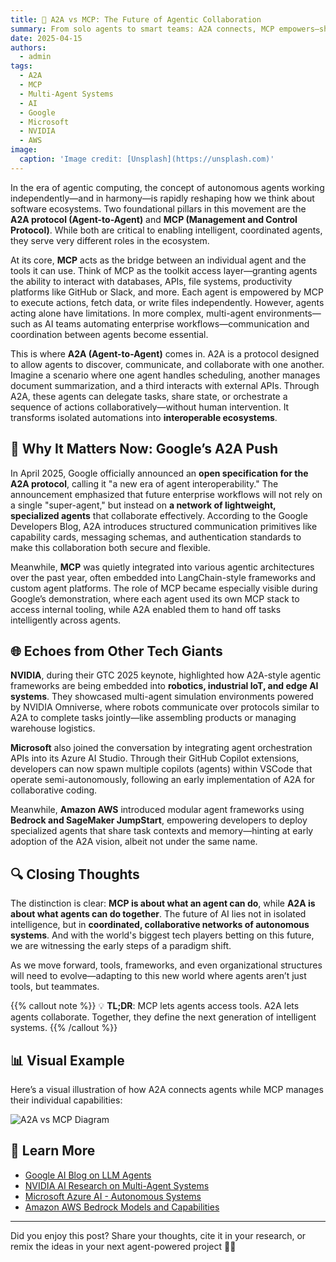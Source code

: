 ```yaml
---
title: 🤖 A2A vs MCP: The Future of Agentic Collaboration
summary: From solo agents to smart teams: A2A connects, MCP empowers—shaping the future of collaborative AI.
date: 2025-04-15
authors:
  - admin
tags:
  - A2A
  - MCP
  - Multi-Agent Systems
  - AI
  - Google
  - Microsoft
  - NVIDIA
  - AWS
image:
  caption: 'Image credit: [Unsplash](https://unsplash.com)'
---
```


In the era of agentic computing, the concept of autonomous agents working independently—and in harmony—is rapidly reshaping how we think about software ecosystems. Two foundational pillars in this movement are the **A2A protocol (Agent-to-Agent)** and **MCP (Management and Control Protocol)**. While both are critical to enabling intelligent, coordinated agents, they serve very different roles in the ecosystem.

At its core, **MCP** acts as the bridge between an individual agent and the tools it can use. Think of MCP as the toolkit access layer—granting agents the ability to interact with databases, APIs, file systems, productivity platforms like GitHub or Slack, and more. Each agent is empowered by MCP to execute actions, fetch data, or write files independently. However, agents acting alone have limitations. In more complex, multi-agent environments—such as AI teams automating enterprise workflows—communication and coordination between agents become essential.

This is where **A2A (Agent-to-Agent)** comes in. A2A is a protocol designed to allow agents to discover, communicate, and collaborate with one another. Imagine a scenario where one agent handles scheduling, another manages document summarization, and a third interacts with external APIs. Through A2A, these agents can delegate tasks, share state, or orchestrate a sequence of actions collaboratively—without human intervention. It transforms isolated automations into **interoperable ecosystems**.

## 🚀 Why It Matters Now: Google’s A2A Push

In April 2025, Google officially announced an **open specification for the A2A protocol**, calling it "a new era of agent interoperability." The announcement emphasized that future enterprise workflows will not rely on a single "super-agent," but instead on **a network of lightweight, specialized agents** that collaborate effectively. According to the Google Developers Blog, A2A introduces structured communication primitives like capability cards, messaging schemas, and authentication standards to make this collaboration both secure and flexible.

Meanwhile, **MCP** was quietly integrated into various agentic architectures over the past year, often embedded into LangChain-style frameworks and custom agent platforms. The role of MCP became especially visible during Google’s demonstration, where each agent used its own MCP stack to access internal tooling, while A2A enabled them to hand off tasks intelligently across agents.

## 🌐 Echoes from Other Tech Giants

**NVIDIA**, during their GTC 2025 keynote, highlighted how A2A-style agentic frameworks are being embedded into **robotics, industrial IoT, and edge AI systems**. They showcased multi-agent simulation environments powered by NVIDIA Omniverse, where robots communicate over protocols similar to A2A to complete tasks jointly—like assembling products or managing warehouse logistics.

**Microsoft** also joined the conversation by integrating agent orchestration APIs into its Azure AI Studio. Through their GitHub Copilot extensions, developers can now spawn multiple copilots (agents) within VSCode that operate semi-autonomously, following an early implementation of A2A for collaborative coding.

Meanwhile, **Amazon AWS** introduced modular agent frameworks using **Bedrock and SageMaker JumpStart**, empowering developers to deploy specialized agents that share task contexts and memory—hinting at early adoption of the A2A vision, albeit not under the same name.

## 🔍 Closing Thoughts

The distinction is clear: **MCP is about what an agent can do**, while **A2A is about what agents can do together**. The future of AI lies not in isolated intelligence, but in **coordinated, collaborative networks of autonomous systems**. And with the world's biggest tech players betting on this future, we are witnessing the early steps of a paradigm shift.

As we move forward, tools, frameworks, and even organizational structures will need to evolve—adapting to this new world where agents aren’t just tools, but teammates.

{{% callout note %}}
💡 **TL;DR**: MCP lets agents access tools. A2A lets agents collaborate. Together, they define the next generation of intelligent systems.
{{% /callout %}}

## 📊 Visual Example

Here’s a visual illustration of how A2A connects agents while MCP manages their individual capabilities:

![A2A vs MCP Diagram](images/a2a-vs-mcp-diagram.gif)

## 🔗 Learn More

- [Google AI Blog on LLM Agents](https://ai.googleblog.com/2023/05/introduction-to-large-language-model.html)
- [NVIDIA AI Research on Multi-Agent Systems](https://www.nvidia.com/en-us/research/ai-research/)
- [Microsoft Azure AI - Autonomous Systems](https://azure.microsoft.com/en-us/solutions/ai/autonomous-systems/)
- [Amazon AWS Bedrock Models and Capabilities](https://aws.amazon.com/bedrock/)

---

Did you enjoy this post? Share your thoughts, cite it in your research, or remix the ideas in your next agent-powered project 🤖✨
